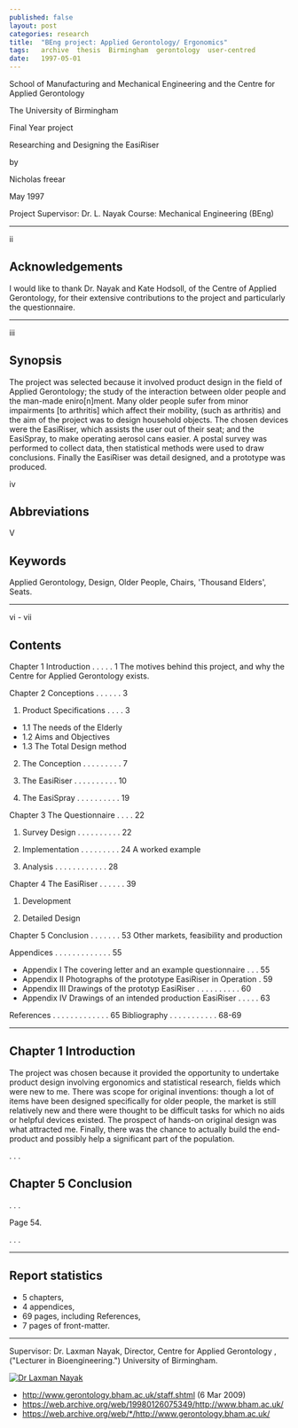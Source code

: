```yaml
---
published: false
layout: post
categories: research
title:  "BEng project: Applied Gerontology/ Ergonomics"
tags:   archive  thesis  Birmingham  gerontology  user-centred
date:   1997-05-01
---
```


School of Manufacturing and Mechanical Engineering
and the Centre for Applied Gerontology

The University of Birmingham

Final Year project


Researching and Designing
the EasiRiser

by

Nicholas freear

May 1997


Project Supervisor:  Dr. L. Nayak
Course:  Mechanical Engineering (BEng)


---
ii

## Acknowledgements

I would like to thank Dr. Nayak and Kate Hodsoll, of the Centre of Applied Gerontology,
for their extensive contributions to the project and particularly the questionnaire.

---
iii

## Synopsis

The project was selected because it involved product design in the field of
Applied Gerontology; the study of the interaction between older people and the
man-made eniro[n]ment.
Many older people sufer from minor impairments [to arthritis]
which affect their mobility, (such as arthritis) and the aim of the project was
to  design household objects.
The chosen devices were the EasiRiser, which assists the user out of their seat;
and the EasiSpray, to make operating aerosol cans easier.
A postal survey was performed to collect data, then statistical methods were
used to draw conclusions.
Finally the EasiRiser was detail designed, and a prototype was produced.


iv

## Abbreviations


V

## Keywords

Applied Gerontology,  Design,
Older People,         Chairs,
'Thousand Elders',    Seats.

---
vi - vii

## Contents

Chapter 1  Introduction  . . . . . 1
    The motives behind this project, and why the
    Centre for Applied Gerontology exists.

Chapter 2  Conceptions . . . . . . 3

1. Product Specifications  . . . . 3
  * 1.1  The needs of the Elderly
  * 1.2  Aims and Objectives
  * 1.3  The Total Design method

2. The Conception  . . . . . . . . . 7

3. The EasiRiser . . . . . . . . . . 10

4. The EasiSpray . . . . . . . . . . 19

Chapter 3  The Questionnaire . . . . 22

1. Survey Design . . . . . . . . . . 22

2. Implementation  . . . . . . . . . 24
  A worked example

3. Analysis  . . . . . . . . . . . . 28

Chapter 4  The EasiRiser . . . . . . 39

1. Development

2. Detailed Design

Chapter 5  Conclusion  . . . . . . . 53
  Other markets, feasibility and production

Appendices . . . . . . . . . . . . . 55
  * Appendix I    The covering letter and an example questionnaire . . . 55
  * Appendix II   Photographs of the prototype EasiRiser in Operation  . 59
  * Appendix III  Drawings of the prototyp EasiRiser . . . . . . . . . . 60
  * Appendix IV   Drawings of an intended production EasiRiser . . . . . 63

References . . . . . . . . . . . . . 65
  Bibliography . . . . . . . . . . . 68-69

---

## Chapter 1  Introduction

The project was chosen because it provided the opportunity to undertake
product design involving ergonomics and statistical research, fields which were new to me.
There was scope for original inventions: though a lot of items have been
designed specifically for older people, the market is still relatively
new and there were thought to be difficult tasks for which no aids or helpful devices existed.
The prospect of hands-on original design was what attracted me.
Finally, there was the chance to actually build the end-product and
possibly help a significant part of the population.

. . .

## Chapter 5  Conclusion

. . .

Page 54.

. . .

---

## Report statistics

* 5 chapters,
* 4 appendices,
* 69 pages, including References,
* 7 pages of front-matter.


---

Supervisor:  Dr. Laxman Nayak, Director, Centre for Applied Gerontology , ("Lecturer in Bioengineering.") University of Birmingham.

[![Dr Laxman Nayak][nayak-img]][nayak]

* http://www.gerontology.bham.ac.uk/staff.shtml (6 Mar 2009)
* https://web.archive.org/web/19980126075349/http://www.bham.ac.uk/
* <https://web.archive.org/web/*/http://www.gerontology.bham.ac.uk/>


[nayak]: https://web.archive.org/web/20070611215853/http://www.gerontology.bham.ac.uk/staff.htm
  "Dr Laxman Nayak, Director. Centre for Applied Gerontology. (Archive.org 2007)"
[elders]: https://web.archive.org/web/20070611220106/http://www.gerontology.bham.ac.uk/eldersreaders.htm
[nayak-img]: https://web.archive.org/web/20070611215853im_/http://www.gerontology.bham.ac.uk/images/nayakl.jpg

[End]: //
